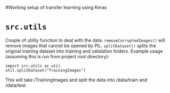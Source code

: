 #Working setup of transfer learning using Keras

# `src.utils` 
Couple of utility function to deal with the data.
`removeCorruptedImages()` will remove images that cannot be opened by PIL.
`splitDataset()` splits the original training dataset into training and validation folders.
Example usage (assuming this is run from project root directory):
```
import src.utils as util
util.splitDataset("TrainingImages")
```
This will take <proj-dir>/TrainingImages and split the data into <proj-dir>/data/train and <proj-dir>/data/test
